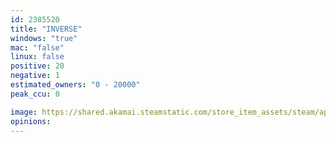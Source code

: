 ```yaml
---
id: 2385520
title: "INVERSE"
windows: "true"
mac: "false"
linux: false
positive: 20
negative: 1
estimated_owners: "0 - 20000"
peak_ccu: 0

image: https://shared.akamai.steamstatic.com/store_item_assets/steam/apps/2385520/header.jpg?t=1713561804
opinions:
---
```

